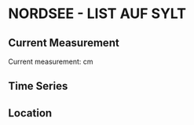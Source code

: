 # NORDSEE - LIST AUF SYLT

## Current Measurement

Current measurement: <Value topic="rivers/pegel-online/NORDSEE/LIST-AUF-SYLT/measurementValue"/> cm

## Time Series

<TimeSeries topic="rivers/pegel-online/NORDSEE/LIST-AUF-SYLT/measurementValue" period="week" />

## Location

<WorldMap>
  <Marker lat="55.0165438953849" lon="8.440408553744717" labelTopic="rivers/pegel-online/NORDSEE/LIST-AUF-SYLT/measurementValue" />
</WorldMap>
